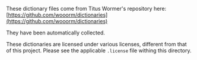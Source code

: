 These dictionary files come from Titus Wormer's repository here:
[https://github.com/wooorm/dictionaries](https://github.com/wooorm/dictionaries)

They have been automatically collected.

These dictionaries are licensed under various licenses, different from that of
this project. Please see the applicable `.license` file withing this directory.
